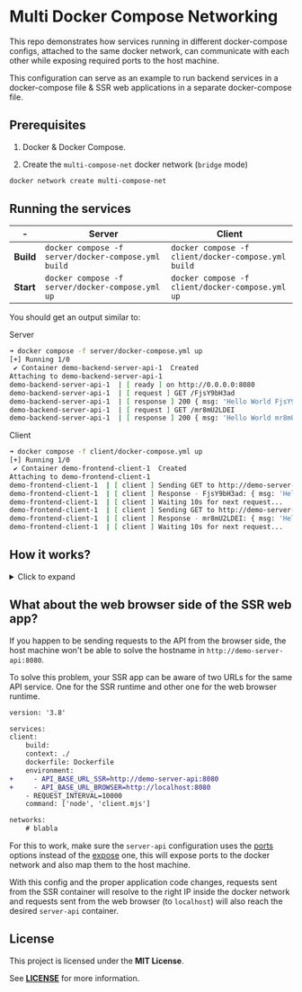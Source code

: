 # Multi Docker Compose Networking

This repo demonstrates how services running in different docker-compose configs, attached to the same docker network, can communicate with each other while exposing required ports to the host machine.

This configuration can serve as an example to run backend services in a docker-compose file & SSR web applications in a separate docker-compose file.

## Prerequisites

1. Docker & Docker Compose.

2. Create the `multi-compose-net` docker network (`bridge` mode)

```bash
docker network create multi-compose-net
``` 

## Running the services


| - | Server | Client|
| - | - | - |
| **Build** | `docker compose -f server/docker-compose.yml build` | `docker compose -f client/docker-compose.yml build` |
| **Start** | `docker compose -f server/docker-compose.yml up` | `docker compose -f client/docker-compose.yml up` |

You should get an output similar to:

Server
```bash
➜ docker compose -f server/docker-compose.yml up
[+] Running 1/0
 ✔ Container demo-backend-server-api-1  Created                            0.0s 
Attaching to demo-backend-server-api-1
demo-backend-server-api-1  | [ ready ] on http://0.0.0.0:8080
demo-backend-server-api-1  | [ request ] GET /FjsY9bH3ad
demo-backend-server-api-1  | [ response ] 200 { msg: 'Hello World FjsY9bH3ad' }
demo-backend-server-api-1  | [ request ] GET /mr8mU2LDEI
demo-backend-server-api-1  | [ response ] 200 { msg: 'Hello World mr8mU2LDEI' }
```

Client
```bash
➜ docker compose -f client/docker-compose.yml up
[+] Running 1/0
 ✔ Container demo-frontend-client-1  Created                                               0.0s 
Attaching to demo-frontend-client-1
demo-frontend-client-1  | [ client ] Sending GET to http://demo-server-api:8080/FjsY9bH3ad ...
demo-frontend-client-1  | [ client ] Response - FjsY9bH3ad: { msg: 'Hello World FjsY9bH3ad' }
demo-frontend-client-1  | [ client ] Waiting 10s for next request...
demo-frontend-client-1  | [ client ] Sending GET to http://demo-server-api:8080/mr8mU2LDEI ...
demo-frontend-client-1  | [ client ] Response - mr8mU2LDEI: { msg: 'Hello World mr8mU2LDEI' }
demo-frontend-client-1  | [ client ] Waiting 10s for next request...
```

## How it works?

<details>
<summary>Click to expand</summary>

Both server and client `docker-compose.yml` add their services to the `multi-compose-net` network.

```yml
version: '3.8'

services:
#   blablabla:

networks:
default:
    name: multi-compose-net
    external: true
```

(optional) The server `docker-compose.yml` sets an explicit hostname for the api service.

```diff
version: '3.8'

services:
server-api:
+   hostname: demo-server-api
    build:
    context: ./
    dockerfile: Dockerfile
    ports:
    - 8080:8080
    environment:
    - PORT=8080
    - HOST=0.0.0.0
    - NODE_ENV=production
    command: ['node', 'server.mjs']

networks:
    # blabla
```

The client `docker-compose.yml`, via an environment variable, sets the exact same hostname in the target URL to send the requests to.

```diff
version: '3.8'

services:
client:
    build:
    context: ./
    dockerfile: Dockerfile
    environment:
+     - API_BASE_URL=http://demo-server-api:8080
    - REQUEST_INTERVAL=10000
    command: ['node', 'client.mjs']

networks:
    # blabla
```

When the services are running, you can check all of them are attached to the same network.

```bash
docker network inspect multi-compose-net
```

Output:
```diff
[
    {
        "Name": "multi-compose-net",
        "Id": "b7906ffe264c6fda784cdd161b03c8c0b49dad1ac2c79c3305c0b9794febd78a",
        "Created": "2023-09-08T03:31:38.911731353Z",
        "Scope": "local",
        "Driver": "bridge",
        "EnableIPv6": false,
        "IPAM": {
            "Driver": "default",
            "Options": {},
            "Config": [
                {
                    "Subnet": "172.20.0.0/16",
                    "Gateway": "172.20.0.1"
                }
            ]
        },
        "Internal": false,
        "Attachable": false,
        "Ingress": false,
        "ConfigFrom": {
            "Network": ""
        },
        "ConfigOnly": false,
+       "Containers": {
+           "7ff1878e7596ddba148dee2a495cda5964371b9e70344baffad875d7e205258e": {
+               "Name": "demo-frontend-client-1",
+               "EndpointID": "01f0e5fc3c82c696ef38188e10bf08236504a4ca5e5c909836f8a62d6fdf5038",
+               "MacAddress": "02:42:ac:14:00:03",
+               "IPv4Address": "172.20.0.3/16",
+               "IPv6Address": ""
+           },
+           "8d0090974c1a497aa50618cb0b00fa1bd198d646ef9ec6b2cf06bb7bea241aa1": {
+               "Name": "demo-backend-server-api-1",
+               "EndpointID": "cff9ed426db97df95f7eedcf64076f849676d3d1fed30c404b80d3cb84aa38fc",
+               "MacAddress": "02:42:ac:14:00:02",
+               "IPv4Address": "172.20.0.2/16",
+               "IPv6Address": ""
+           }
+       },
        "Options": {},
        "Labels": {}
    }
]
```

That is what makes the communication possible.
</details>

## What about the web browser side of the SSR web app?

If you happen to be sending requests to the API from the browser side, the host machine won't be able to solve the hostname in `http://demo-server-api:8080`.

To solve this problem, your SSR app can be aware of two URLs for the same API service. One for the SSR runtime and other one for the web browser runtime.

```diff
version: '3.8'

services:
client:
    build:
    context: ./
    dockerfile: Dockerfile
    environment:
+     - API_BASE_URL_SSR=http://demo-server-api:8080
+     - API_BASE_URL_BROWSER=http://localhost:8080
    - REQUEST_INTERVAL=10000
    command: ['node', 'client.mjs']

networks:
    # blabla
```

For this to work, make sure the `server-api` configuration uses the [ports](https://docs.docker.com/compose/compose-file/compose-file-v3/#ports) options instead of the [expose](https://docs.docker.com/compose/compose-file/compose-file-v3/#expose) one, this will expose ports to the docker network and also map them to the host machine.

With this config and the proper application code changes, requests sent from the SSR container will resolve to the right IP inside the docker network and requests sent from the web browser (to `localhost`) will also reach the desired `server-api` container.

## License

This project is licensed under the **MIT License**.

See [**LICENSE**](LICENSE) for more information.
